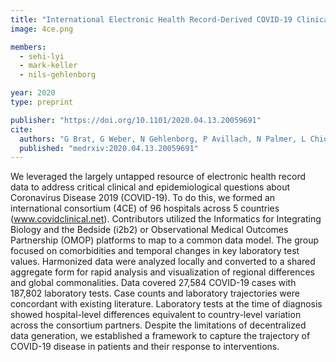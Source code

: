 ```yaml
---
title: "International Electronic Health Record-Derived COVID-19 Clinical Course Profiles: The 4CE Consortium"
image: 4ce.png

members:
  - sehi-lyi
  - mark-keller
  - nils-gehlenborg

year: 2020
type: preprint

publisher: "https://doi.org/10.1101/2020.04.13.20059691"
cite:
  authors: "G Brat, G Weber, N Gehlenborg, P Avillach, N Palmer, L Chiovato, J Cimino, L Waitman, G Omenn, A Malovini, J Moore, B Beaulieu-Jones, V Tibollo, S Murphy, S L'Yi, M Keller, R Bellazzi, D Hanauer, A Serret-Larmande, A Gutierrez-Sacristan, J Holmes, D Bell, K Mandl, R Follett, J Klann, D Murad, L Scudeller, M Bucalo, K Kirchoff, J Craig, J Obeid, V Jouhet, R Griffier, S Cossin, B Moal, L Pate, A Bellasi, H Prokosch, D Kraska, P Sliz, A Tan, K Ngiam, A Zambelli, D Mowery, E Schiver, B Devkota, R Bradford, M Daniar, C Daniel, V Benoit, R Bey, N Paris, P Serre, N Orlova, J Dubiel, M Hilka, A Jannot, S Breant, J Leblanc, N Griffon, A Burgun, M Bernaux, A Sandrin, E Salamanca, T Ganslandt, T Gradinger, J Champ, M Boeker, P Martel, L Esteve, A Gramfort, O Grisel, D Leprovost, T Moreau, G Varoquaux, J Vie, D Wassermann, A Mensch, C Caucheteux, C Haverkamp, G Lemaitre, C Haverkamp, T Cai, I Kohane"
  published: "medrxiv:2020.04.13.20059691"
---
```

We leveraged the largely untapped resource of electronic health record data to address critical clinical and epidemiological questions about Coronavirus Disease 2019 (COVID-19). To do this, we formed an international consortium (4CE) of 96 hospitals across 5 countries (www.covidclinical.net). Contributors utilized the Informatics for Integrating Biology and the Bedside (i2b2) or Observational Medical Outcomes Partnership (OMOP) platforms to map to a common data model. The group focused on comorbidities and temporal changes in key laboratory test values. Harmonized data were analyzed locally and converted to a shared aggregate form for rapid analysis and visualization of regional differences and global commonalities. Data covered 27,584 COVID-19 cases with 187,802 laboratory tests. Case counts and laboratory trajectories were concordant with existing literature. Laboratory tests at the time of diagnosis showed hospital-level differences equivalent to country-level variation across the consortium partners. Despite the limitations of decentralized data generation, we established a framework to capture the trajectory of COVID-19 disease in patients and their response to interventions.